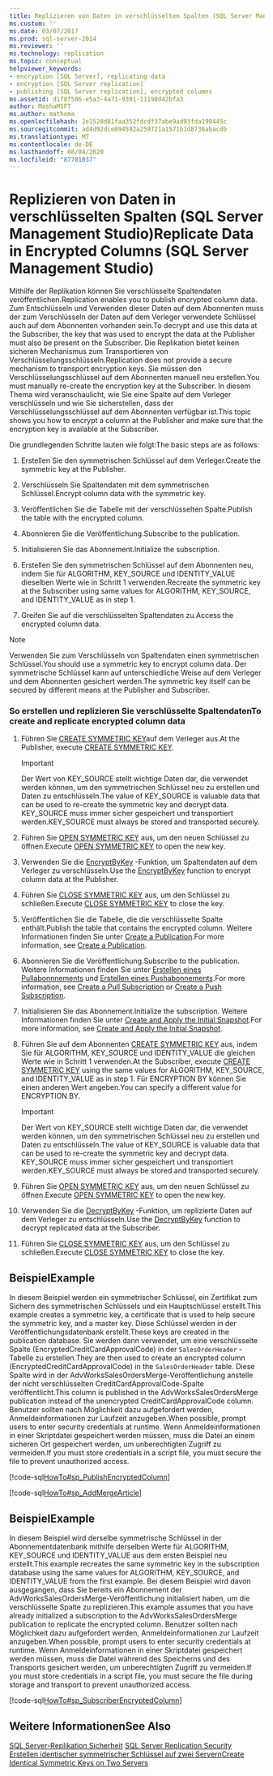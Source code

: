 ```yaml
---
title: Replizieren von Daten in verschlüsselten Spalten (SQL Server Management Studio) | Microsoft-Dokumentation
ms.custom: ''
ms.date: 03/07/2017
ms.prod: sql-server-2014
ms.reviewer: ''
ms.technology: replication
ms.topic: conceptual
helpviewer_keywords:
- encryption [SQL Server], replicating data
- encryption [SQL Server replication]
- publishing [SQL Server replication], encrypted columns
ms.assetid: d1f8f586-e5a3-4a71-9391-11198d42bfa3
author: MashaMSFT
ms.author: mathoma
ms.openlocfilehash: 2e1528d81faa352fdcdf37abe9ad93fda190445c
ms.sourcegitcommit: ad4d92dce894592a259721a1571b1d8736abacdb
ms.translationtype: MT
ms.contentlocale: de-DE
ms.lasthandoff: 08/04/2020
ms.locfileid: "87701037"
---
```

# <a name="replicate-data-in-encrypted-columns-sql-server-management-studio"></a><span data-ttu-id="61c11-102">Replizieren von Daten in verschlüsselten Spalten (SQL Server Management Studio)</span><span class="sxs-lookup"><span data-stu-id="61c11-102">Replicate Data in Encrypted Columns (SQL Server Management Studio)</span></span>
  <span data-ttu-id="61c11-103">Mithilfe der Replikation können Sie verschlüsselte Spaltendaten veröffentlichen.</span><span class="sxs-lookup"><span data-stu-id="61c11-103">Replication enables you to publish encrypted column data.</span></span> <span data-ttu-id="61c11-104">Zum Entschlüsseln und Verwenden dieser Daten auf dem Abonnenten muss der zum Verschlüsseln der Daten auf dem Verleger verwendete Schlüssel auch auf dem Abonnenten vorhanden sein.</span><span class="sxs-lookup"><span data-stu-id="61c11-104">To decrypt and use this data at the Subscriber, the key that was used to encrypt the data at the Publisher must also be present on the Subscriber.</span></span> <span data-ttu-id="61c11-105">Die Replikation bietet keinen sicheren Mechanismus zum Transportieren von Verschlüsselungsschlüsseln.</span><span class="sxs-lookup"><span data-stu-id="61c11-105">Replication does not provide a secure mechanism to transport encryption keys.</span></span> <span data-ttu-id="61c11-106">Sie müssen den Verschlüsselungsschlüssel auf dem Abonnenten manuell neu erstellen.</span><span class="sxs-lookup"><span data-stu-id="61c11-106">You must manually re-create the encryption key at the Subscriber.</span></span> <span data-ttu-id="61c11-107">In diesem Thema wird veranschaulicht, wie Sie eine Spalte auf dem Verleger verschlüsseln und wie Sie sicherstellen, dass der Verschlüsselungsschlüssel auf dem Abonnenten verfügbar ist.</span><span class="sxs-lookup"><span data-stu-id="61c11-107">This topic shows you how to encrypt a column at the Publisher and make sure that the encryption key is available at the Subscriber.</span></span>  
  
 <span data-ttu-id="61c11-108">Die grundlegenden Schritte lauten wie folgt:</span><span class="sxs-lookup"><span data-stu-id="61c11-108">The basic steps are as follows:</span></span>  
  
1.  <span data-ttu-id="61c11-109">Erstellen Sie den symmetrischen Schlüssel auf dem Verleger.</span><span class="sxs-lookup"><span data-stu-id="61c11-109">Create the symmetric key at the Publisher.</span></span>  
  
2.  <span data-ttu-id="61c11-110">Verschlüsseln Sie Spaltendaten mit dem symmetrischen Schlüssel.</span><span class="sxs-lookup"><span data-stu-id="61c11-110">Encrypt column data with the symmetric key.</span></span>  
  
3.  <span data-ttu-id="61c11-111">Veröffentlichen Sie die Tabelle mit der verschlüsselten Spalte.</span><span class="sxs-lookup"><span data-stu-id="61c11-111">Publish the table with the encrypted column.</span></span>  
  
4.  <span data-ttu-id="61c11-112">Abonnieren Sie die Veröffentlichung.</span><span class="sxs-lookup"><span data-stu-id="61c11-112">Subscribe to the publication.</span></span>  
  
5.  <span data-ttu-id="61c11-113">Initialisieren Sie das Abonnement.</span><span class="sxs-lookup"><span data-stu-id="61c11-113">Initialize the subscription.</span></span>  
  
6.  <span data-ttu-id="61c11-114">Erstellen Sie den symmetrischen Schlüssel auf dem Abonnenten neu, indem Sie für ALGORITHM, KEY_SOURCE und IDENTITY_VALUE dieselben Werte wie in Schritt 1 verwenden.</span><span class="sxs-lookup"><span data-stu-id="61c11-114">Recreate the symmetric key at the Subscriber using same values for ALGORITHM, KEY_SOURCE, and IDENTITY_VALUE as in step 1.</span></span>  
  
7.  <span data-ttu-id="61c11-115">Greifen Sie auf die verschlüsselten Spaltendaten zu.</span><span class="sxs-lookup"><span data-stu-id="61c11-115">Access the encrypted column data.</span></span>  
  
> [!NOTE]  
>  <span data-ttu-id="61c11-116">Verwenden Sie zum Verschlüsseln von Spaltendaten einen symmetrischen Schlüssel.</span><span class="sxs-lookup"><span data-stu-id="61c11-116">You should use a symmetric key to encrypt column data.</span></span> <span data-ttu-id="61c11-117">Der symmetrische Schlüssel kann auf unterschiedliche Weise auf dem Verleger und dem Abonnenten gesichert werden.</span><span class="sxs-lookup"><span data-stu-id="61c11-117">The symmetric key itself can be secured by different means at the Publisher and Subscriber.</span></span>  
  
### <a name="to-create-and-replicate-encrypted-column-data"></a><span data-ttu-id="61c11-118">So erstellen und replizieren Sie verschlüsselte Spaltendaten</span><span class="sxs-lookup"><span data-stu-id="61c11-118">To create and replicate encrypted column data</span></span>  
  
1.  <span data-ttu-id="61c11-119">Führen Sie [CREATE SYMMETRIC KEY](/sql/t-sql/statements/create-symmetric-key-transact-sql)auf dem Verleger aus.</span><span class="sxs-lookup"><span data-stu-id="61c11-119">At the Publisher, execute [CREATE SYMMETRIC KEY](/sql/t-sql/statements/create-symmetric-key-transact-sql).</span></span>  
  
    > [!IMPORTANT]  
    >  <span data-ttu-id="61c11-120">Der Wert von KEY_SOURCE stellt wichtige Daten dar, die verwendet werden können, um den symmetrischen Schlüssel neu zu erstellen und Daten zu entschlüsseln.</span><span class="sxs-lookup"><span data-stu-id="61c11-120">The value of KEY_SOURCE is valuable data that can be used to re-create the symmetric key and decrypt data.</span></span> <span data-ttu-id="61c11-121">KEY_SOURCE muss immer sicher gespeichert und transportiert werden.</span><span class="sxs-lookup"><span data-stu-id="61c11-121">KEY_SOURCE must always be stored and transported securely.</span></span>  
  
2.  <span data-ttu-id="61c11-122">Führen Sie [OPEN SYMMETRIC KEY](/sql/t-sql/statements/open-symmetric-key-transact-sql) aus, um den neuen Schlüssel zu öffnen.</span><span class="sxs-lookup"><span data-stu-id="61c11-122">Execute [OPEN SYMMETRIC KEY](/sql/t-sql/statements/open-symmetric-key-transact-sql) to open the new key.</span></span>  
  
3.  <span data-ttu-id="61c11-123">Verwenden Sie die [EncryptByKey](/sql/t-sql/functions/encryptbykey-transact-sql) -Funktion, um Spaltendaten auf dem Verleger zu verschlüsseln.</span><span class="sxs-lookup"><span data-stu-id="61c11-123">Use the [EncryptByKey](/sql/t-sql/functions/encryptbykey-transact-sql) function to encrypt column data at the Publisher.</span></span>  
  
4.  <span data-ttu-id="61c11-124">Führen Sie [CLOSE SYMMETRIC KEY](/sql/t-sql/statements/close-symmetric-key-transact-sql) aus, um den Schlüssel zu schließen.</span><span class="sxs-lookup"><span data-stu-id="61c11-124">Execute [CLOSE SYMMETRIC KEY](/sql/t-sql/statements/close-symmetric-key-transact-sql) to close the key.</span></span>  
  
5.  <span data-ttu-id="61c11-125">Veröffentlichen Sie die Tabelle, die die verschlüsselte Spalte enthält.</span><span class="sxs-lookup"><span data-stu-id="61c11-125">Publish the table that contains the encrypted column.</span></span> <span data-ttu-id="61c11-126">Weitere Informationen finden Sie unter [Create a Publication](../publish/create-a-publication.md).</span><span class="sxs-lookup"><span data-stu-id="61c11-126">For more information, see [Create a Publication](../publish/create-a-publication.md).</span></span>  
  
6.  <span data-ttu-id="61c11-127">Abonnieren Sie die Veröffentlichung.</span><span class="sxs-lookup"><span data-stu-id="61c11-127">Subscribe to the publication.</span></span> <span data-ttu-id="61c11-128">Weitere Informationen finden Sie unter [Erstellen eines Pullabonnnements](../create-a-pull-subscription.md) und [Erstellen eines Pushabonnements](../create-a-push-subscription.md).</span><span class="sxs-lookup"><span data-stu-id="61c11-128">For more information, see [Create a Pull Subscription](../create-a-pull-subscription.md) or [Create a Push Subscription](../create-a-push-subscription.md).</span></span>  
  
7.  <span data-ttu-id="61c11-129">Initialisieren Sie das Abonnement.</span><span class="sxs-lookup"><span data-stu-id="61c11-129">Initialize the subscription.</span></span> <span data-ttu-id="61c11-130">Weitere Informationen finden Sie unter [Create and Apply the Initial Snapshot](../create-and-apply-the-initial-snapshot.md).</span><span class="sxs-lookup"><span data-stu-id="61c11-130">For more information, see [Create and Apply the Initial Snapshot](../create-and-apply-the-initial-snapshot.md).</span></span>  
  
8.  <span data-ttu-id="61c11-131">Führen Sie auf dem Abonnenten [CREATE SYMMETRIC KEY](/sql/t-sql/statements/create-symmetric-key-transact-sql) aus, indem Sie für ALGORITHM, KEY_SOURCE und IDENTITY_VALUE die gleichen Werte wie in Schritt 1 verwenden.</span><span class="sxs-lookup"><span data-stu-id="61c11-131">At the Subscriber, execute [CREATE SYMMETRIC KEY](/sql/t-sql/statements/create-symmetric-key-transact-sql) using the same values for ALGORITHM, KEY_SOURCE, and IDENTITY_VALUE as in step 1.</span></span> <span data-ttu-id="61c11-132">Für ENCRYPTION BY können Sie einen anderen Wert angeben.</span><span class="sxs-lookup"><span data-stu-id="61c11-132">You can specify a different value for ENCRYPTION BY.</span></span>  
  
    > [!IMPORTANT]  
    >  <span data-ttu-id="61c11-133">Der Wert von KEY_SOURCE stellt wichtige Daten dar, die verwendet werden können, um den symmetrischen Schlüssel neu zu erstellen und Daten zu entschlüsseln.</span><span class="sxs-lookup"><span data-stu-id="61c11-133">The value of KEY_SOURCE is valuable data that can be used to re-create the symmetric key and decrypt data.</span></span> <span data-ttu-id="61c11-134">KEY_SOURCE muss immer sicher gespeichert und transportiert werden.</span><span class="sxs-lookup"><span data-stu-id="61c11-134">KEY_SOURCE must always be stored and transported securely.</span></span>  
  
9. <span data-ttu-id="61c11-135">Führen Sie [OPEN SYMMETRIC KEY](/sql/t-sql/statements/open-symmetric-key-transact-sql) aus, um den neuen Schlüssel zu öffnen.</span><span class="sxs-lookup"><span data-stu-id="61c11-135">Execute [OPEN SYMMETRIC KEY](/sql/t-sql/statements/open-symmetric-key-transact-sql) to open the new key.</span></span>  
  
10. <span data-ttu-id="61c11-136">Verwenden Sie die [DecryptByKey](/sql/t-sql/functions/decryptbykey-transact-sql) -Funktion, um replizierte Daten auf dem Verleger zu entschlüsseln.</span><span class="sxs-lookup"><span data-stu-id="61c11-136">Use the [DecryptByKey](/sql/t-sql/functions/decryptbykey-transact-sql) function to decrypt replicated data at the Subscriber.</span></span>  
  
11. <span data-ttu-id="61c11-137">Führen Sie [CLOSE SYMMETRIC KEY](/sql/t-sql/statements/close-symmetric-key-transact-sql) aus, um den Schlüssel zu schließen.</span><span class="sxs-lookup"><span data-stu-id="61c11-137">Execute [CLOSE SYMMETRIC KEY](/sql/t-sql/statements/close-symmetric-key-transact-sql) to close the key.</span></span>  
  
## <a name="example"></a><span data-ttu-id="61c11-138">Beispiel</span><span class="sxs-lookup"><span data-stu-id="61c11-138">Example</span></span>  
 <span data-ttu-id="61c11-139">In diesem Beispiel werden ein symmetrischer Schlüssel, ein Zertifikat zum Sichern des symmetrischen Schlüssels und ein Hauptschlüssel erstellt.</span><span class="sxs-lookup"><span data-stu-id="61c11-139">This example creates a symmetric key, a certificate that is used to help secure the symmetric key, and a master key.</span></span> <span data-ttu-id="61c11-140">Diese Schlüssel werden in der Veröffentlichungsdatenbank erstellt.</span><span class="sxs-lookup"><span data-stu-id="61c11-140">These keys are created in the publication database.</span></span> <span data-ttu-id="61c11-141">Sie werden dann verwendet, um eine verschlüsselte Spalte (EncryptedCreditCardApprovalCode) in der `SalesOrderHeader` -Tabelle zu erstellen.</span><span class="sxs-lookup"><span data-stu-id="61c11-141">They are then used to create an encrypted column (EncryptedCreditCardApprovalCode) in the `SalesOrderHeader` table.</span></span> <span data-ttu-id="61c11-142">Diese Spalte wird in der AdvWorksSalesOrdersMerge-Veröffentlichung anstelle der nicht verschlüsselten CreditCardApprovalCode-Spalte veröffentlicht.</span><span class="sxs-lookup"><span data-stu-id="61c11-142">This column is published in the AdvWorksSalesOrdersMerge publication instead of the unencrypted CreditCardApprovalCode column.</span></span> <span data-ttu-id="61c11-143">Benutzer sollten nach Möglichkeit dazu aufgefordert werden, Anmeldeinformationen zur Laufzeit anzugeben.</span><span class="sxs-lookup"><span data-stu-id="61c11-143">When possible, prompt users to enter security credentials at runtime.</span></span> <span data-ttu-id="61c11-144">Wenn Anmeldeinformationen in einer Skriptdatei gespeichert werden müssen, muss die Datei an einem sicheren Ort gespeichert werden, um unberechtigten Zugriff zu vermeiden.</span><span class="sxs-lookup"><span data-stu-id="61c11-144">If you must store credentials in a script file, you must secure the file to prevent unauthorized access.</span></span>  
  
 [!code-sql[HowTo#sp_PublishEncryptedColumn](../../../snippets/tsql/SQL15/replication/howto/tsql/publishencryptedcolumn.sql#sp_publishencryptedcolumn)]  
  
 [!code-sql[HowTo#sp_AddMergeArticle](../../../snippets/tsql/SQL15/replication/howto/tsql/createmergepub.sql#sp_addmergearticle)]  
  
## <a name="example"></a><span data-ttu-id="61c11-145">Beispiel</span><span class="sxs-lookup"><span data-stu-id="61c11-145">Example</span></span>  
 <span data-ttu-id="61c11-146">In diesem Beispiel wird derselbe symmetrische Schlüssel in der Abonnementdatenbank mithilfe derselben Werte für ALGORITHM, KEY_SOURCE und IDENTITY_VALUE aus dem ersten Beispiel neu erstellt.</span><span class="sxs-lookup"><span data-stu-id="61c11-146">This example recreates the same symmetric key in the subscription database using the same values for ALGORITHM, KEY_SOURCE, and IDENTITY_VALUE from the first example.</span></span> <span data-ttu-id="61c11-147">Bei diesem Beispiel wird davon ausgegangen, dass Sie bereits ein Abonnement der AdvWorksSalesOrdersMerge-Veröffentlichung initialisiert haben, um die verschlüsselte Spalte zu replizieren.</span><span class="sxs-lookup"><span data-stu-id="61c11-147">This example assumes that you have already initialized a subscription to the AdvWorksSalesOrdersMerge publication to replicate the encrypted column.</span></span> <span data-ttu-id="61c11-148">Benutzer sollten nach Möglichkeit dazu aufgefordert werden, Anmeldeinformationen zur Laufzeit anzugeben.</span><span class="sxs-lookup"><span data-stu-id="61c11-148">When possible, prompt users to enter security credentials at runtime.</span></span> <span data-ttu-id="61c11-149">Wenn Anmeldeinformationen in einer Skriptdatei gespeichert werden müssen, muss die Datei während des Speicherns und des Transports gesichert werden, um unberechtigten Zugriff zu vermeiden.</span><span class="sxs-lookup"><span data-stu-id="61c11-149">If you must store credentials in a script file, you must secure the file during storage and transport to prevent unauthorized access.</span></span>  
  
 [!code-sql[HowTo#sp_SubscriberEncryptedColumn](../../../snippets/tsql/SQL15/replication/howto/tsql/subscriberencryptedcolumn.sql#sp_subscriberencryptedcolumn)]  
  
## <a name="see-also"></a><span data-ttu-id="61c11-150">Weitere Informationen</span><span class="sxs-lookup"><span data-stu-id="61c11-150">See Also</span></span>  
 <span data-ttu-id="61c11-151">[SQL Server-Replikation Sicherheit](view-and-modify-replication-security-settings.md) </span><span class="sxs-lookup"><span data-stu-id="61c11-151">[SQL Server Replication Security](view-and-modify-replication-security-settings.md) </span></span>  
 [<span data-ttu-id="61c11-152">Erstellen identischer symmetrischer Schlüssel auf zwei Servern</span><span class="sxs-lookup"><span data-stu-id="61c11-152">Create Identical Symmetric Keys on Two Servers</span></span>](../../security/encryption/create-identical-symmetric-keys-on-two-servers.md)  
  
  
